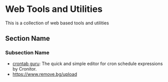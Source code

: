 <!-- ======================================== webtools.md Start ======================================== -->


<!-- ------------------------------ Intro Start ------------------------------ -->

# Web Tools and Utilities

This is a collection of web based tools and utilities 

<!-- ------------------------------ Intro End ------------------------------ -->


<!-- ------------------------------ Overview Start ------------------------------ -->

<!-- ------------------------------ Overview Start ------------------------------ -->


<!-- ------------------------------ Section Start ------------------------------ -->

## Section Name

<!-- ++++++++++++++++++++ Subsection Start ++++++++++++++++++++ -->

### Subsection Name
- [crontab guru](https://crontab.guru/): The quick and simple editor for cron schedule expressions by Cronitor.
- https://www.remove.bg/upload

<!-- ++++++++++++++++++++ Subsection End ++++++++++++++++++++ -->

<!-- ------------------------------ Section End ------------------------------ -->


<!-- ------------------------------ Outro Start ------------------------------ -->

<!-- ------------------------------ Outro End ------------------------------ -->


<!-- ======================================== webtools.md end ======================================== -->
